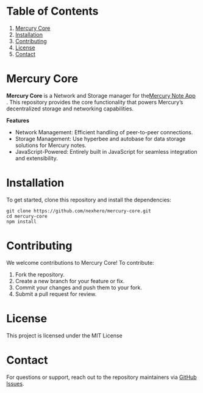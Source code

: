 
# Table of Contents

1.  [Mercury Core](#org188b2bb)
2.  [Installation](#orgc6ee199)
3.  [Contributing](#org7dc982d)
4.  [License](#orgc7740e0)
5.  [Contact](#org993135b)


<a id="org188b2bb"></a>

# Mercury Core

**Mercury Core** is a Network and Storage manager for the[Mercury Note App](https://github.com/nexhero/mercury) . This repository provides the core functionality that powers Mercury&rsquo;s decentralized storage and networking capabilities.

**Features**

-   Network Management: Efficient handling of peer-to-peer connections.
-   Storage Management: Use hyperbee and autobase for data storage solutions for Mercury notes.
-   JavaScript-Powered: Entirely built in JavaScript for seamless integration and extensibility.


<a id="orgc6ee199"></a>

# Installation

To get started, clone this repository and install the dependencies:

    git clone https://github.com/nexhero/mercury-core.git
    cd mercury-core
    npm install


<a id="org7dc982d"></a>

# Contributing

We welcome contributions to Mercury Core! To contribute:

1.  Fork the repository.
2.  Create a new branch for your feature or fix.
3.  Commit your changes and push them to your fork.
4.  Submit a pull request for review.


<a id="orgc7740e0"></a>

# License

This project is licensed under the MIT License


<a id="org993135b"></a>

# Contact

For questions or support, reach out to the repository maintainers via [GitHub Issues](https://github.com/nexhero/mercury-core/issues).

